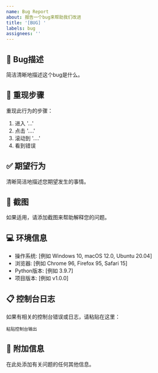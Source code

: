 ```yaml
---
name: Bug Report
about: 报告一个bug来帮助我们改进
title: '[BUG] '
labels: bug
assignees: ''
---
```


## 🐛 Bug描述
简洁清晰地描述这个bug是什么。

## 🔄 重现步骤
重现此行为的步骤：
1. 进入 '...'
2. 点击 '....'
3. 滚动到 '....'
4. 看到错误

## ✅ 期望行为
清晰简洁地描述您期望发生的事情。

## 📸 截图
如果适用，请添加截图来帮助解释您的问题。

## 💻 环境信息
- 操作系统: [例如 Windows 10, macOS 12.0, Ubuntu 20.04]
- 浏览器: [例如 Chrome 96, Firefox 95, Safari 15]
- Python版本: [例如 3.9.7]
- 项目版本: [例如 v1.0.0]

## 📋 控制台日志
如果有相关的控制台错误或日志，请粘贴在这里：

```
粘贴控制台输出
```

## 📝 附加信息
在此处添加有关问题的任何其他信息。
